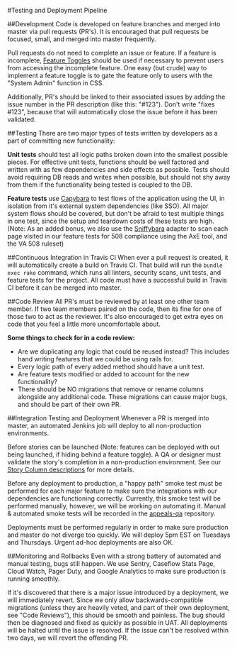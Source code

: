 #Testing and Deployment Pipeline

##Development
Code is developed on feature branches and merged into master via pull requests (PR's). It is encouraged that pull requests be focused, small, and merged into master frequently. 

Pull requests do not need to complete an issue or feature. If a feature is incomplete, [Feature Toggles](http://martinfowler.com/bliki/FeatureToggle.html) should be used if necessary to prevent users from accessing the incomplete feature. One easy (but crude) way to implement a feature toggle is to gate the feature only to users with the "System Admin" function in CSS.

Additionally, PR's should be linked to their associated issues by adding the issue number in the PR description (like this: "#123"). Don't write "fixes #123", because that will automatically close the issue before it has been validated.

##Testing
There are two major types of tests written by developers as a part of committing new functionality:

**Unit tests** should test all logic paths broken down into the smallest possible pieces. For effective unit tests, functions should be well factored and written with as few dependencies and side effects as possible. Tests should avoid requiring DB reads and writes when possible, but should not shy away from them if the functionality being tested is coupled to the DB.

**Feature tests** use [Capybara](https://github.com/teamcapybara/capybara) to test flows of the application using the UI, in isolation from it's external system dependencies (like SSO). All major system flows should be covered, but don't be afraid to test multiple things in one test, since the setup and teardown costs of these tests are high. (Note: As an added bonus, we also use the [Sniffybara](https://github.com/department-of-veterans-affairs/sniffybara) adapter to scan each page visited in our feature tests for 508 compliance using the AxE tool, and the VA 508 ruleset)

##Continuous Integration in Travis CI
When ever a pull request is created, it will automatically create a build on Travis CI. That build will run the `bundle exec rake` command, which runs all linters, security scans, unit tests, and feature tests for the project. All code must have a successful build in Travis CI before it can be merged into master.

##Code Review
All PR's must be reviewed by at least one other team member. If two team members paired on the code, then its fine for one of those two to act as the reviewer. It's also encouraged to get extra eyes on code that you feel a little more uncomfortable about.

**Some things to check for in a code review:**
- Are we duplicating any logic that could be reused instead? This includes hand writing features that we could be using rails for.
- Every logic path of every added method should have a unit test.
- Are feature tests modified or added to account for the new functionality?
- There should be NO migrations that remove or rename columns alongside any additional code. These migrations can cause major bugs, and should be part of their own PR.

##Integration Testing and Deployment
Whenever a PR is merged into master, an automated Jenkins job will deploy to all non-production environments.

Before stories can be launched (Note: features can be deployed with out being launched, if hiding behind a feature toggle). A QA or designer must validate the story's completion in a non-production environment. See our [Story Column descriptions](/docs/process.md) for more details. 

Before any deployment to production, a "happy path" smoke test must be performed for each major feature to make sure the integrations with our dependencies are functioning correctly. Currently, this smoke test will be performed manually, however, we will be working on automating it. Manual & automated smoke tests will be recorded in the [appeals-qa](https://github.com/department-of-veterans-affairs/appeals-qa) repository.

Deployments must be performed regularly in order to make sure production and master do not diverge too quickly. We will deploy 5pm EST on Tuesdays and Thursdays. Urgent ad-hoc deployments are also OK.

##Monitoring and Rollbacks
Even with a strong battery of automated and manual testing, bugs still happen. We use Sentry, Caseflow Stats Page, Cloud Watch, Pager Duty, and Google Analytics to make sure production is running smoothly.

If it's discovered that there is a major issue introduced by a deployment, we will immediately revert. Since we only allow backwards-compatible migrations (unless they are heavily veted, and part of their own deployment, see "Code Reviews"), this should be smooth and painless. The bug should then be diagnosed and fixed as quickly as possible in UAT. All deployments will be halted until the issue is resolved. If the issue can't be resolved within two days, we will revert the offending PR.
